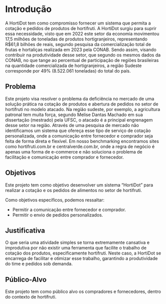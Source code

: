 # Introdução

A HortiDot tem como compromisso fornecer um sistema que permita a cotação e pedidos de produtos de hortifruti. A HortiDot surgiu para suprir essa necessidade, visto que em 2022 este setor da economia movimentou 17,5 milhões de toneladas de produtos hortigranjeiros, representando R$61,8 bilhões de reais, segundo pesquisa da comercialização total de frutas e hortaliças realizada em 2023 pela CONAB. Sendo assim, visando contribuir na produtividade desse setor, que segundo os mesmos dados da CONAB, no que tange ao percentual de participação de regiões brasileiras na quantidade comercializada de hortigranjeiros, a região Sudeste corresponde por 49% (8.522.061 toneladas) do total do país.

## Problema

Este projeto visa resolver o problema da deficiência no mercado de uma solução prática na cotação de produtos e abertura de pedidos no setor de hortifruti no modelo atacado. Na região sudeste, por exemplo, a agricultura patronal tem muita força, segundo Melise Dantas Machado em sua dissertação (mestrado) pela UFSC, o atacado é a principal engrenagem desse setor na região.  Através de uma pesquisa de mercado não identificamos um sistema que ofereça esse tipo de serviço de cotação personalizada, onde a comunicação entre fornecedor e comprador seja feita de forma direta e flexível. Em nosso benchmarking encontramos sites como hortifruti.com.br e centralverde.com.br, onde a regra de negócio é apenas uma forma de e-commerce e não soluciona o problema de facilitação e comunicação entre comprador e fornecedor.

## Objetivos

Este projeto tem como objetivo desenvolver um sistema “HortiDot” para realizar a cotação e os pedidos de alimentos no setor de hortifruti.

Como objetivos específicos, podemos ressaltar: 
- Permitir a comunicação entre fornecedor e comprador.
- Permitir o envio de pedidos personalizados.

## Justificativa

O que seria uma atividade simples se torna extremamente cansativa e improdutiva por não existir uma ferramenta que facilite o trabalho de cotação dos produtos, especificamente hortifruti. Neste caso, a HortiDot se encarrega de facilitar e otimizar esse trabalho, garantindo a produtividade do time e pedidos sob demanda.

## Público-Alvo

Este projeto tem como público alvo os compradores e fornecedores, dentro do contexto de hortifruti.
